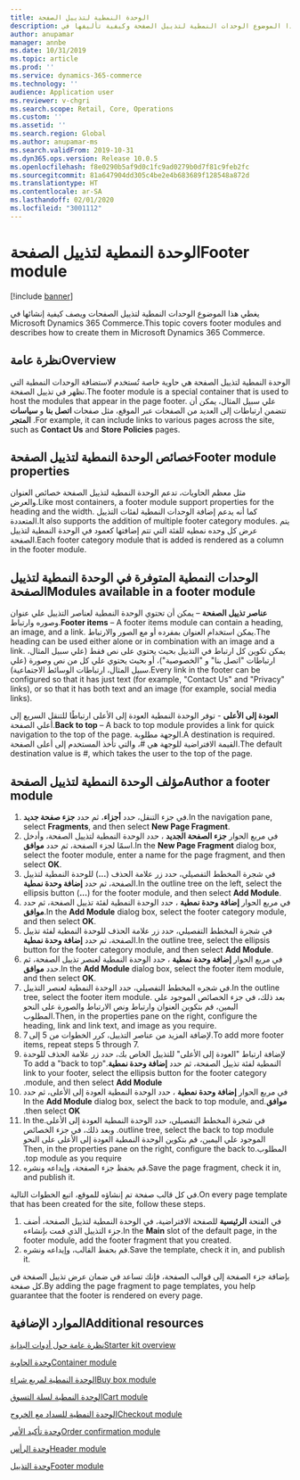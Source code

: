```yaml
---
title: الوحدة النمطية لتذييل الصفحة
description: يغطي هذا الموضوع الوحدات النمطية لتذييل الصفحة وكيفية تأليفها في Dynamics 365 Commerce.
author: anupamar
manager: annbe
ms.date: 10/31/2019
ms.topic: article
ms.prod: ''
ms.service: dynamics-365-commerce
ms.technology: ''
audience: Application user
ms.reviewer: v-chgri
ms.search.scope: Retail, Core, Operations
ms.custom: ''
ms.assetid: ''
ms.search.region: Global
ms.author: anupamar-ms
ms.search.validFrom: 2019-10-31
ms.dyn365.ops.version: Release 10.0.5
ms.openlocfilehash: f8e0290b5af9d0c1fc9ad0279b0d7f81c9feb2fc
ms.sourcegitcommit: 81a647904dd305c4be2e4b683689f128548a872d
ms.translationtype: HT
ms.contentlocale: ar-SA
ms.lasthandoff: 02/01/2020
ms.locfileid: "3001112"
---
```

# <a name="footer-module"></a><span data-ttu-id="72e54-103">الوحدة النمطية لتذييل الصفحة</span><span class="sxs-lookup"><span data-stu-id="72e54-103">Footer module</span></span>  


[!include [banner](includes/banner.md)]

<span data-ttu-id="72e54-104">يغطي هذا الموضوع الوحدات النمطية لتذييل الصفحات ويصف كيفية إنشائها في Microsoft Dynamics 365 Commerce.</span><span class="sxs-lookup"><span data-stu-id="72e54-104">This topic covers footer modules and describes how to create them in Microsoft Dynamics 365 Commerce.</span></span>

## <a name="overview"></a><span data-ttu-id="72e54-105">نظرة عامة</span><span class="sxs-lookup"><span data-stu-id="72e54-105">Overview</span></span>

<span data-ttu-id="72e54-106">الوحدة النمطية لتذييل الصفحة هي حاوية خاصة تُستخدم لاستضافة الوحدات النمطية التي تظهر في تذييل الصفحة.</span><span class="sxs-lookup"><span data-stu-id="72e54-106">The footer module is a special container that is used to host the modules that appear in the page footer.</span></span> <span data-ttu-id="72e54-107">علي سبيل المثال، يمكن أن تتضمن ارتباطات إلى العديد من الصفحات عبر الموقع، مثل صفحات **اتصل بنا** و **سياسات المتجر** .</span><span class="sxs-lookup"><span data-stu-id="72e54-107">For example, it can include links to various pages across the site, such as **Contact Us** and **Store Policies** pages.</span></span>

## <a name="footer-module-properties"></a><span data-ttu-id="72e54-108">خصائص الوحدة النمطية لتذييل الصفحة</span><span class="sxs-lookup"><span data-stu-id="72e54-108">Footer module properties</span></span> 

<span data-ttu-id="72e54-109">مثل معظم الحاويات، تدعم الوحدة النمطية لتذييل الصفحة خصائص العنوان والعرض.</span><span class="sxs-lookup"><span data-stu-id="72e54-109">Like most containers, a footer module support properties for the heading and the width.</span></span> <span data-ttu-id="72e54-110">كما أنه يدعم إضافة الوحدات النمطية لفئات التذييل المتعددة.</span><span class="sxs-lookup"><span data-stu-id="72e54-110">It also supports the addition of multiple footer category modules.</span></span> <span data-ttu-id="72e54-111">يتم عرض كل وحده نمطيه للفئة التي تتم إضافتها كعمود في الوحدة النمطية لتذييل الصفحة.</span><span class="sxs-lookup"><span data-stu-id="72e54-111">Each footer category module that is added is rendered as a column in the footer module.</span></span>

## <a name="modules-available-in-a-footer-module"></a><span data-ttu-id="72e54-112">الوحدات النمطية المتوفرة في الوحدة النمطية لتذييل الصفحة</span><span class="sxs-lookup"><span data-stu-id="72e54-112">Modules available in a footer module</span></span>

<span data-ttu-id="72e54-113">**عناصر تذييل الصفحة** – يمكن أن تحتوي الوحدة النمطية لعناصر التذييل علي عنوان وصوره وارتباط.</span><span class="sxs-lookup"><span data-stu-id="72e54-113">**Footer items** – A footer items module can contain a heading, an image, and a link.</span></span> <span data-ttu-id="72e54-114">يمكن استخدام العنوان بمفرده أو مع الصور والارتباط.</span><span class="sxs-lookup"><span data-stu-id="72e54-114">The heading can be used either alone or in combination with an image and a link.</span></span> <span data-ttu-id="72e54-115">يمكن تكوين كل ارتباط في التذييل بحيث يحتوي على نص فقط (علي سبيل المثال، ارتباطات "اتصل بنا" و "الخصوصية")، أو بحيث يحتوي علي كل من نص وصورة (علي سبيل المثال، ارتباطات الوسائط الاجتماعية).</span><span class="sxs-lookup"><span data-stu-id="72e54-115">Every link in the footer can be configured so that it has just text (for example, "Contact Us" and "Privacy" links), or so that it has both text and an image (for example, social media links).</span></span>

<span data-ttu-id="72e54-116">**العودة إلى الأعلى** - توفر الوحدة النمطية العودة إلى الأعلى ارتباطًا للتنقل السريع إلى أعلي الصفحة.</span><span class="sxs-lookup"><span data-stu-id="72e54-116">**Back to top** – A back to top module provides a link for quick navigation to the top of the page.</span></span> <span data-ttu-id="72e54-117">الوجهة مطلوبة.</span><span class="sxs-lookup"><span data-stu-id="72e54-117">A destination is required.</span></span> <span data-ttu-id="72e54-118">القيمة الافتراضية للوجهة هي #، والتي تأخذ المستخدم إلى أعلى الصفحة.</span><span class="sxs-lookup"><span data-stu-id="72e54-118">The default destination value is #, which takes the user to the top of the page.</span></span>

## <a name="author-a-footer-module"></a><span data-ttu-id="72e54-119">مؤلف الوحدة النمطية لتذييل الصفحة</span><span class="sxs-lookup"><span data-stu-id="72e54-119">Author a footer module</span></span>

1. <span data-ttu-id="72e54-120">في جزء التنقل، حدد **أجزاء**، ثم حدد **جزء صفحة جديد**.</span><span class="sxs-lookup"><span data-stu-id="72e54-120">In the navigation pane, select **Fragments**, and then select **New Page Fragment**.</span></span>
1. <span data-ttu-id="72e54-121">في مربع الحوار **جزء الصفحة الجديد** ، حدد الوحدة النمطية لتذييل الصفحة، وأدخل اسمًا لجزء الصفحة، ثم حدد **موافق**.</span><span class="sxs-lookup"><span data-stu-id="72e54-121">In the **New Page Fragment** dialog box, select the footer module, enter a name for the page fragment, and then select **OK**.</span></span>
1. <span data-ttu-id="72e54-122">في شجرة المخطط التفصيلي، حدد زر علامة الحذف (**...**) للوحدة النمطية لتذييل الصفحة، ثم حدد **إضافة وحدة نمطية**.</span><span class="sxs-lookup"><span data-stu-id="72e54-122">In the outline tree on the left, select the ellipsis button (**...**) for the footer module, and then select **Add Module**.</span></span>
1. <span data-ttu-id="72e54-123">في مربع الحوار **إضافة وحدة نمطية** ، حدد الوحدة النمطية لفئة تذييل الصفحة، ثم حدد **موافق**.</span><span class="sxs-lookup"><span data-stu-id="72e54-123">In the **Add Module** dialog box, select the footer category module, and then select **OK**.</span></span>
1. <span data-ttu-id="72e54-124">في شجرة المخطط التفصيلي، حدد زر علامة الحذف للوحدة النمطية لفئة تذييل الصفحة، ثم حدد **إضافة وحدة نمطية**.</span><span class="sxs-lookup"><span data-stu-id="72e54-124">In the outline tree, select the ellipsis button for the footer category module, and then select **Add Module**.</span></span>
1. <span data-ttu-id="72e54-125">في مربع الحوار **إضافة وحدة نمطية** ، حدد الوحدة النمطية لعنصر تذييل الصفحة، ثم حدد **موافق**.</span><span class="sxs-lookup"><span data-stu-id="72e54-125">In the **Add Module** dialog box, select the footer item module, and then select **OK**.</span></span>
1. <span data-ttu-id="72e54-126">في شجره المخطط التفصيلي، حدد الوحدة النمطية لعنصر التذييل.</span><span class="sxs-lookup"><span data-stu-id="72e54-126">In the outline tree, select the footer item module.</span></span> <span data-ttu-id="72e54-127">بعد ذلك، في جزء الخصائص الموجود علي اليمين، قم بتكوين العنوان وارتباط ونص الارتباط والصورة على النحو المطلوب.</span><span class="sxs-lookup"><span data-stu-id="72e54-127">Then, in the properties pane on the right, configure the heading, link and link text, and image as you require.</span></span>
1. <span data-ttu-id="72e54-128">لإضافة المزيد من عناصر التذييل، كرر الخطوات من 5 إلى 7.</span><span class="sxs-lookup"><span data-stu-id="72e54-128">To add more footer items, repeat steps 5 through 7.</span></span>
1. <span data-ttu-id="72e54-129">لإضافة ارتباط "‬‏‫العودة إلى الأعلى" للتذييل الخاص بك، حدد زر علامة الحذف للوحدة النمطية لفئة تذييل الصفحة، ثم حدد **إضافة وحدة نمطية**.</span><span class="sxs-lookup"><span data-stu-id="72e54-129">To add a "back to top" link to your footer, select the ellipsis button for the footer category module, and then select **Add Module**.</span></span>
1. <span data-ttu-id="72e54-130">في مربع الحوار **إضافة وحدة نمطية** ، حدد الوحدة النمطية ‬‏‫العودة إلى الأعلى، ثم حدد **موافق**.</span><span class="sxs-lookup"><span data-stu-id="72e54-130">In the **Add Module** dialog box, select the back to top module, and then select **OK**.</span></span>
1. <span data-ttu-id="72e54-131">في شجرة المخطط التفصيلي، حدد الوحدة النمطية ‬‏‫العودة إلى الأعلى.</span><span class="sxs-lookup"><span data-stu-id="72e54-131">In the outline tree, select the back to top module.</span></span> <span data-ttu-id="72e54-132">وبعد ذلك، في جزء الخصائص الموجود علي اليمين، قم بتكوين الوحدة النمطية ‬‏‫العودة إلى الأعلى على النحو المطلوب.</span><span class="sxs-lookup"><span data-stu-id="72e54-132">Then, in the properties pane on the right, configure the back to top module as you require.</span></span>
1. <span data-ttu-id="72e54-133">قم بحفظ جزء الصفحة، وإيداعه ونشره.</span><span class="sxs-lookup"><span data-stu-id="72e54-133">Save the page fragment, check it in, and publish it.</span></span>

<span data-ttu-id="72e54-134">في كل قالب صفحة تم إنشاؤه للموقع، اتبع الخطوات التالية.</span><span class="sxs-lookup"><span data-stu-id="72e54-134">On every page template that has been created for the site, follow these steps.</span></span>

1. <span data-ttu-id="72e54-135">في الفتحة **الرئيسية** للصفحة الافتراضية، في الوحدة النمطية لتذييل الصفحة، أضف جزء التذييل الذي قمت بإنشاءه.</span><span class="sxs-lookup"><span data-stu-id="72e54-135">In the **Main** slot of the default page, in the footer module, add the footer fragment that you created.</span></span>
1. <span data-ttu-id="72e54-136">قم بحفظ القالب، وإيداعه ونشره.</span><span class="sxs-lookup"><span data-stu-id="72e54-136">Save the template, check it in, and publish it.</span></span>

<span data-ttu-id="72e54-137">بإضافة جزء الصفحة إلى قوالب الصفحة، فإنك تساعد في ضمان عرض تذييل الصفحة في كل صفحة.</span><span class="sxs-lookup"><span data-stu-id="72e54-137">By adding the page fragment to page templates, you help guarantee that the footer is rendered on every page.</span></span>

## <a name="additional-resources"></a><span data-ttu-id="72e54-138">الموارد الإضافية</span><span class="sxs-lookup"><span data-stu-id="72e54-138">Additional resources</span></span>

[<span data-ttu-id="72e54-139">نظرة عامة حول أدوات البداية</span><span class="sxs-lookup"><span data-stu-id="72e54-139">Starter kit overview</span></span>](starter-kit-overview.md)

[<span data-ttu-id="72e54-140">وحدة الحاوية</span><span class="sxs-lookup"><span data-stu-id="72e54-140">Container module</span></span>](add-container-module.md)

[<span data-ttu-id="72e54-141">الوحدة النمطية لمربع شراء</span><span class="sxs-lookup"><span data-stu-id="72e54-141">Buy box module</span></span>](add-buy-box.md)

[<span data-ttu-id="72e54-142">الوحدة النمطية لسلة التسوق</span><span class="sxs-lookup"><span data-stu-id="72e54-142">Cart module</span></span>](add-cart-module.md)

[<span data-ttu-id="72e54-143">الوحدة النمطية للسداد مع الخروج</span><span class="sxs-lookup"><span data-stu-id="72e54-143">Checkout module</span></span>](add-checkout-module.md)

[<span data-ttu-id="72e54-144">وحدة تأكيد الأمر</span><span class="sxs-lookup"><span data-stu-id="72e54-144">Order confirmation module</span></span>](order-confirmation-module.md)

[<span data-ttu-id="72e54-145">وحدة الرأس</span><span class="sxs-lookup"><span data-stu-id="72e54-145">Header module</span></span>](author-header-module.md)

[<span data-ttu-id="72e54-146">وحدة التذييل</span><span class="sxs-lookup"><span data-stu-id="72e54-146">Footer module</span></span>](author-footer-module.md)
